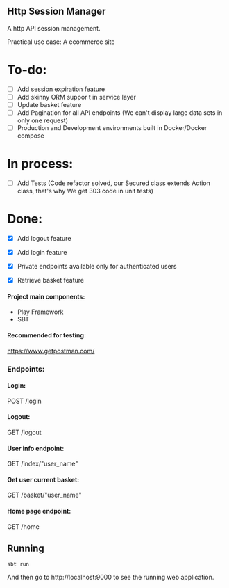 
## Http Session Manager
A http API session management.

Practical use case: A ecommerce site


# To-do:
- [ ] Add session expiration feature
- [ ] Add skinny ORM suppor t in service layer
- [ ] Update basket feature
- [ ] Add Pagination for all API endpoints (We can't display large data sets in only one request)
- [ ] Production and Development environments built in Docker/Docker compose

# In process:
- [ ] Add Tests (Code refactor solved, our Secured class extends Action class, that's why We get 303 code in unit tests)
# Done:
- [x] Add logout feature
- [x] Add login feature
- [x] Private endpoints available only for authenticated users
- [x] Retrieve basket feature





#### Project main components:
* Play Framework
* SBT

#### Recommended for testing:
https://www.getpostman.com/


### Endpoints:

#### Login:
POST /login 

#### Logout:
GET /logout

#### User info endpoint:

GET  /index/"user_name" 

#### Get user current basket:

GET  /basket/"user_name"


#### Home page endpoint:
GET  /home


## Running

```
sbt run
```

And then go to http://localhost:9000 to see the running web application.

